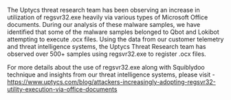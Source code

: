 The Uptycs threat research team has been observing an increase in utilization of regsvr32.exe heavily via various types of Microsoft Office documents.
During our analysis of these malware samples, we have identified that some of the malware samples belonged to Qbot and Lokibot attempting to execute .ocx files.
Using the data from our customer telemetry and threat intelligence systems, the Uptycs Threat Research team has observed over 500+ samples using regsvr32.exe to register .ocx files.

For more details about the use of regsvr32.exe along with Squiblydoo technique and insights from our threat intelligence systems, please visit - https://www.uptycs.com/blog/attackers-increasingly-adopting-regsvr32-utility-execution-via-office-documents
